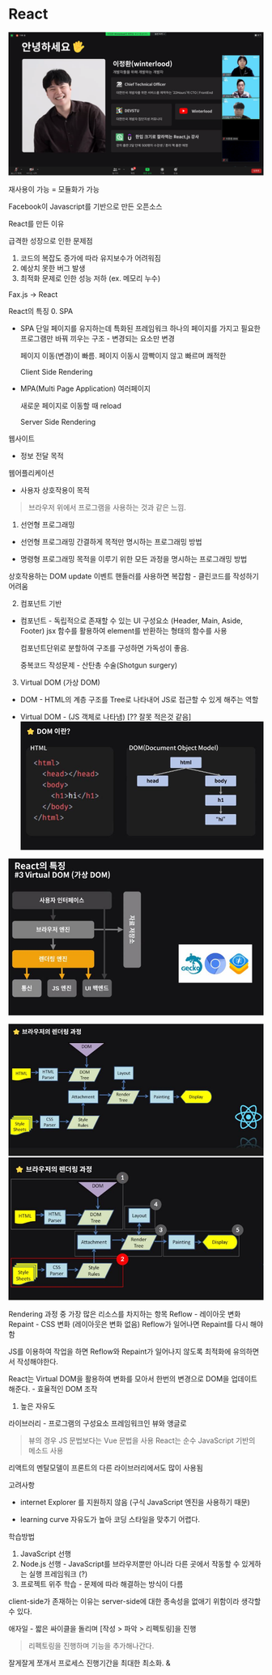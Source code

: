 # React

![introduction](./images/intro.png)


재사용이 가능 = 모듈화가 가능

Facebook이 Javascript를 기반으로 만든 오픈소스

React를 만든 이유

급격한 성장으로 인한 문제점
1. 코드의 복잡도 증가에 따라 유지보수가 어려워짐
2. 예상치 못한 버그 발생
3. 최적화 문제로 인한 성능 저하 (ex. 메모리 누수)

Fax.js -> React


React의 특징
0. SPA
* SPA
  단일 페이지를 유지하는데 특화된 프레임워크
  하나의 페이지를 가지고 필요한 프로그램만 바꿔 끼우는 구조 - 변경되는 요소만 변경

  페이지 이동(변경)이 빠름.
  페이지 이동시 깜빡이지 않고 빠르며 쾌적한 

  Client Side Rendering


* MPA(Multi Page Application)
  여러페이지

  새로운 페이지로 이동할 때 reload

  Server Side Rendering

웹사이트
- 정보 전달 목적

웹어플리케이션
- 사용자 상호작용이 목적

> 브라우저 위에서 프로그램을 사용하는 것과 같은 느낌.

1. 선언형 프로그래밍

* 선언형 프로그래밍
간결하게 목적만 명시하는 프로그래밍 방법

* 명령형 프로그래밍
목적을 이루기 위한 모든 과정을 명시하는 프로그래밍 방법

상호작용하는 DOM update 이벤트 핸들러를 사용하면 복잡함 - 클린코드를 작성하기 어려움

2. 컴포넌트 기반

* 컴포넌트 - 독립적으로 존재할 수 있는 UI 구성요소 
  (Header, Main, Aside, Footer)
  jsx 함수를 활용하여 element를 반환하는 형태의 함수를 사용

  컴포넌트단위로 분할하여 구조를 구성하면 가독성이 좋음.

  중복코드 작성문제 - 산탄총 수술(Shotgun surgery)

3. Virtual DOM (가상 DOM)


* DOM - HTML의 계층 구조를 Tree로 나타내어 JS로 접근할 수 있게 해주는 역할

* Virtual DOM - (JS 객체로 나타냄) [?? 잘못 적은것 같음]
![DOM tree](./images/DOM.JPG)

![rendering engine](./images/rendering_engin.JPG)


![rendering process](./images/rendering_process1.JPG)
![reflow and repaint](./images/rendering_process2.JPG)


Rendering 과정 중 가장 많은 리소스를 차지하는 항목
Reflow - 레이아웃 변화
Repaint - CSS 변화 (레이아웃은 변화 없음)
Reflow가 일어나면 Repaint를 다시 해야함

JS를 이용하여 작업을 하면 Reflow와 Repaint가 일어나지 않도록 최적화에 유의하면서 작성해야한다.

React는 Virtual DOM을 활용하여 변화를 모아서 한번의 변경으로 DOM을 업데이트해준다. - 효율적인 DOM 조작

1. 높은 자유도

라이브러리 - 프로그램의 구성요소
프레임워크인 뷰와 앵글로

> 뷰의 경우 JS 문법보다는 Vue 문법을 사용
> React는 순수 JavaScript 기반의 메소드 사용

리액트의 멘탈모델이 프론트의 다른 라이브러리에서도 많이 사용됨

고려사항
* internet Explorer 를 지원하지 않음 (구식 JavaScript 엔진을 사용하기 때문)

* learning curve
  자유도가 높아 코딩 스타일을 맞추기 어렵다.



학습방법
1. JavaScript 선행
2. Node.js 선행 - JavaScript를 브라우저뿐만 아니라 다른 곳에서 작동할 수 있게하는 실행 프레임워크 (?)
3. 프로젝트 위주 학습 - 문제에 따라 해결하는 방식이 다름


client-side가 존재하는 이유는 server-side에 대한 종속성을 없애기 위함이라 생각할 수 있다.

애자일 - 짧은 싸이클을 돌리며 [작성 > 파악 > 리펙토링]을 진행
> 리펙토링을 진행하며 기능을 추가해나간다.

잘게잘게 쪼개서 프로세스 진행기간을 최대한 최소화. & 


